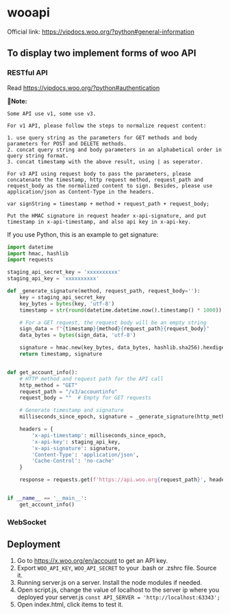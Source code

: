 # wooapi

Official link: https://vipdocs.woo.org/?python#general-information

## To display two implement forms of woo API

### RESTful API

Read https://vipdocs.woo.org/?python#authentication



**🔴Note:**

```
Some API use v1, some use v3. 

For v1 API, please follow the steps to normalize request content:

1. use query string as the parameters for GET methods and body parameters for POST and DELETE methods.
2. concat query string and body parameters in an alphabetical order in query string format.
3. concat timestamp with the above result, using | as seperator.

For v3 API using request body to pass the parameters, please concatenate the timestamp, http request method, request_path and request_body as the normalized content to sign. Besides, please use application/json as Content-Type in the headers.

var signString = timestamp + method + request_path + request_body;

Put the HMAC signature in request header x-api-signature, and put timestamp in x-api-timestamp, and also api key in x-api-key.

```

If you use Python, this is an example to get signature:

``` python
import datetime
import hmac, hashlib 
import requests

staging_api_secret_key = 'xxxxxxxxxx'
staging_api_key = 'xxxxxxxxxx'

def _generate_signature(method, request_path, request_body=''):
    key = staging_api_secret_key
    key_bytes = bytes(key, 'utf-8')
    timestamp = str(round(datetime.datetime.now().timestamp() * 1000))

    # For a GET request, the request body will be an empty string
    sign_data = f"{timestamp}{method}{request_path}{request_body}"
    data_bytes = bytes(sign_data, 'utf-8')

    signature = hmac.new(key_bytes, data_bytes, hashlib.sha256).hexdigest()
    return timestamp, signature


def get_account_info():
    # HTTP method and request path for the API call
    http_method = "GET"
    request_path = "/v3/accountinfo"
    request_body = ""  # Empty for GET requests

    # Generate timestamp and signature
    milliseconds_since_epoch, signature = _generate_signature(http_method, request_path, request_body)

    headers = {
        'x-api-timestamp': milliseconds_since_epoch,
        'x-api-key': staging_api_key,
        'x-api-signature': signature,
        'Content-Type': 'application/json',
        'Cache-Control': 'no-cache'
    }

    response = requests.get(f'https://api.woo.org{request_path}', headers=headers)


if __name__ == '__main__':
    get_account_info()
```

### WebSocket

## Deployment

1. Go to https://x.woo.org/en/account to get an API key.
2. Export `WOO_API_KEY`, `WOO_API_SECRET` to your .bash or .zshrc file. Source it.
3. Running server.js on a server. Install the node modules if needed.
4. Open script.js, change the value of localhost to the server ip where you deployed your server.js
`const API_SERVER = 'http://localhost:63343';`
5. Open index.html, click items to test it.